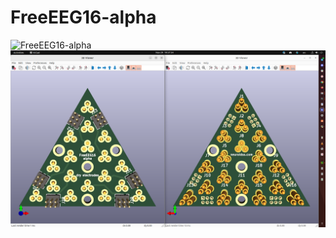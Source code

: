 # FreeEEG16-alpha
![FreeEEG16-alpha](https://raw.githubusercontent.com/neuroidss/FreeEEG16-alpha/main/Screenshot%20from%202023-03-01%2001-25-05.png)
![free_dry_electrodes_16x3_4cm](https://raw.githubusercontent.com/neuroidss/FreeEEG16-alpha/main/free_dry_electrodes_16x3_4cm/Screenshot%20from%202022-11-29%2019-57-56.png)
